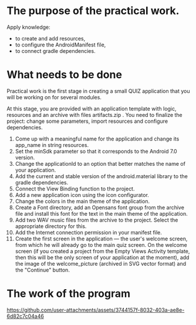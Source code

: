 # The purpose of the practical work.
Apply knowledge:
- to create and add resources,
- to configure the AndroidManifest file,
- to connect gradle dependencies.

# What needs to be done
Practical work is the first stage in creating a small QUIZ application that you will be working on for several modules.

At this stage, you are provided with an application template with logic, resources and an archive with files artifacts.zip . You need to finalize the project: change some parameters, import resources and configure dependencies. 

1. Come up with a meaningful name for the application and change its app_name in string resources.
2. Set the minSdk parameter so that it corresponds to the Android 7.0 version.
3. Change the applicationId to an option that better matches the name of your application.
4. Add the current and stable version of the android.material library to the gradle dependencies.
5. Connect the View Binding function to the project.
6. Add a new application icon using the icon configurator.
7. Change the colors in the main theme of the application.
8. Create a Font directory, add an Opensans font group from the archive file and install this font for the text in the main theme of the application.
9. Add two WAV music files from the archive to the project. Select the appropriate directory for this.
10. Add the Internet connection permission in your manifest file.
11. Create the first screen in the application — the user's welcome screen, from which he will already go to the main quiz screen. On the welcome screen (if you created a project from the Empty Views Activity template, then this will be the only screen of your application at the moment), add the image of the welcome_picture (archived in SVG vector format) and the "Continue" button.

# The work of the program


https://github.com/user-attachments/assets/3744157f-8032-403a-ae8e-6d82c7c04a46

